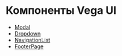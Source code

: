 # Компоненты Vega UI

- [Modal](modal)
- [Dropdown](dropdown)
- [NavigationList](navigation-list)
- [FooterPage](footer-page)

